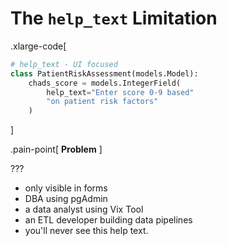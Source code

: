 # The `help_text` Limitation

.xlarge-code[

```python
# help_text - UI focused
class PatientRiskAssessment(models.Model):
    chads_score = models.IntegerField(
        help_text="Enter score 0-9 based"
        "on patient risk factors"
    )
```

]

.pain-point[
    **Problem**
]

???

- only visible in forms
- DBA using pgAdmin
- a data analyst using Vix Tool
- an ETL developer building data pipelines
- you'll never see this help text.
